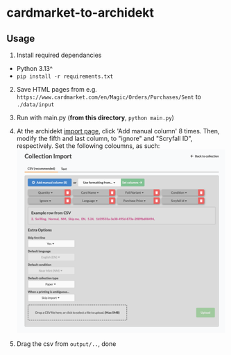 # cardmarket-to-archidekt

## Usage

1. Install required dependancies

- Python 3.13^
- `pip install -r requirements.txt`

2. Save HTML pages from e.g. `https://www.cardmarket.com/en/Magic/Orders/Purchases/Sent` to `./data/input`
3. Run with main.py (**from this directory**, `python main.py`)
4. At the archidekt [import page](https://archidekt.com/collections/import), click 'Add manual column' 8 times. Then, modify the fifth and last column, to "ignore" and "Scryfall ID", respectively. Set the following coloumns, as such:
   <img src="./images/import_cols.png" width="600" alt="columns, showing [quantity, name, finish, condition, ignore, language, price, scryfall_id]"/>

5. Drag the csv from `output/..`, done
